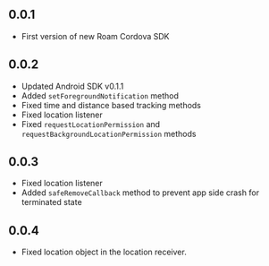 ## 0.0.1

- First version of new Roam Cordova SDK

## 0.0.2

- Updated Android SDK v0.1.1
- Added `setForegroundNotification` method
- Fixed time and distance based tracking methods
- Fixed location listener
- Fixed `requestLocationPermission` and `requestBackgroundLocationPermission` methods

## 0.0.3

- Fixed location listener
- Added `safeRemoveCallback` method to prevent app side crash for terminated state

## 0.0.4

- Fixed location object in the location receiver.
